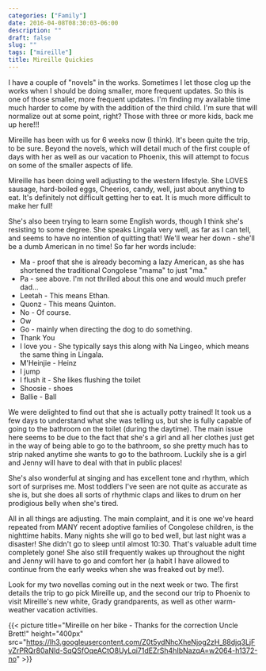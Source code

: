 ```yaml
---
categories: ["Family"]
date: 2016-04-08T08:30:03-06:00
description: ""
draft: false
slug: ""
tags: ["mireille"]
title: Mireille Quickies
---
```


I have a couple of "novels" in the works. Sometimes I let those clog up the
works when I should be doing smaller, more frequent updates. So this is one
of those smaller, more frequent updates. I'm finding my available time much
harder to come by with the addition of the third child. I'm sure that will
normalize out at some point, right? Those with three or more kids, back me up
here!!!

Mireille has been with us for 6 weeks now (I think). It's been quite the trip,
to be sure. Beyond the novels, which will detail much of the first couple of
days with her as well as our vacation to Phoenix, this will attempt to focus
on some of the smaller aspects of life.

Mireille has been doing well adjusting to the western lifestyle. She LOVES
sausage, hard-boiled eggs, Cheerios, candy, well, just about anything to eat.
It's definitely not difficult getting her to eat. It is much more difficult
to make her full!

She's also been trying to learn some English words, though I think she's
resisting to some degree. She speaks Lingala very well, as far as I can tell,
and seems to have no intention of quitting that! We'll wear her down - she'll
be a dumb American in no time! So far her words include:

* Ma - proof that she is already becoming a lazy American, as she has shortened
the traditional Congolese "mama" to just "ma."
* Pa - see above. I'm not thrilled about this one and would much prefer dad...
* Leetah - This means Ethan.
* Quonz - This means Quinton.
* No - Of course.
* Ow
* Go - mainly when directing the dog to do something.
* Thank You
* I love you - She typically says this along with Na Lingeo, which means
the same thing in Lingala.
* M'Heinjie - Heinz
* I jump
* I flush it - She likes flushing the toilet
* Shoosie - shoes
* Ballie - Ball

We were delighted to find out that she is actually potty trained! It took us
a few days to understand what she was telling us, but she is fully capable of
going to the bathroom on the toilet (during the daytime). The main issue here
seems to be due to the fact that she's a girl and all her clothes just get
in the way of being able to go to the bathroom, so she pretty much has to strip
naked anytime she wants to go to the bathroom. Luckily she is a girl and Jenny
will have to deal with that in public places!

She's also wonderful at singing and has excellent tone and rhythm, which sort
of surprises me. Most toddlers I've seen are not quite as accurate as she is,
but she does all sorts of rhythmic claps and likes to drum on her prodigious
belly when she's tired.

All in all things are adjusting. The main complaint, and it is one we've heard
repeated from MANY recent adoptive families of Congolese children, is the
nighttime habits. Many nights she will go to bed well, but last night was a
disaster! She didn't go to sleep until almost 10:30. That's valuable adult
time completely gone! She also still frequently wakes up throughout the night
and Jenny will have to go and comfort her (a habit I have allowed to continue
from the early weeks when she was freaked out by me!).

Look for my two novellas coming out in the next week or two. The first details
the trip to go pick Mireille up, and the second our trip to Phoenix to visit
Mireille's new white, Grady grandparents, as well as other warm-weather
vacation activities.

{{< picture title="Mireille on her bike - Thanks for the correction Uncle Brett!" height="400px" src="https://lh3.googleusercontent.com/Z0t5ydNhcXheNjog2zH_88djq3LjFvZrPRQr80aNld-SqQSfOqeACtO8UyLqi71dEZrSh4hIbNazqA=w2064-h1372-no" >}}
